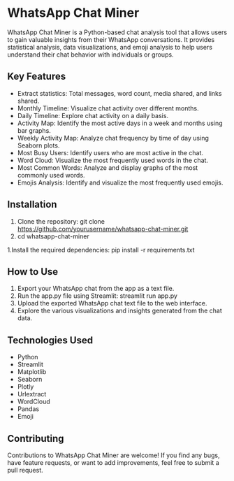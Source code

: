 # WhatsApp Chat Miner

WhatsApp Chat Miner is a Python-based chat analysis tool that allows users to gain valuable insights from their WhatsApp conversations. It provides statistical analysis, data visualizations, and emoji analysis to help users understand their chat behavior with individuals or groups.


## Key Features

- Extract statistics: Total messages, word count, media shared, and links shared.
- Monthly Timeline: Visualize chat activity over different months.
- Daily Timeline: Explore chat activity on a daily basis.
- Activity Map: Identify the most active days in a week and months using bar graphs.
- Weekly Activity Map: Analyze chat frequency by time of day using Seaborn plots.
- Most Busy Users: Identify users who are most active in the chat.
- Word Cloud: Visualize the most frequently used words in the chat.
- Most Common Words: Analyze and display graphs of the most commonly used words.
- Emojis Analysis: Identify and visualize the most frequently used emojis.

## Installation

1. Clone the repository:
git clone https://github.com/yourusername/whatsapp-chat-miner.git
2. cd whatsapp-chat-miner


1.Install the required dependencies:
pip install -r requirements.txt



## How to Use
1. Export your WhatsApp chat from the app as a text file.
2. Run the app.py file using Streamlit: streamlit run app.py
3. Upload the exported WhatsApp chat text file to the web interface.
4. Explore the various visualizations and insights generated from the chat data.

## Technologies Used
- Python
- Streamlit
- Matplotlib
- Seaborn
- Plotly
- Urlextract
- WordCloud
- Pandas
- Emoji

## Contributing
Contributions to WhatsApp Chat Miner are welcome! If you find any bugs, have feature requests, or want to add improvements, feel free to submit a pull request.
